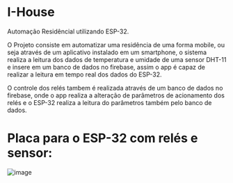 # I-House
Automação Residêncial utilizando ESP-32.

O Projeto consiste em automatizar uma residência de uma forma mobile, ou seja através de um aplicativo instalado em um smartphone, o sistema realiza a leitura dos dados de temperatura e umidade de uma sensor DHT-11 e insere em um banco de dados no firebase, assim o app é capaz de realizar a leitura em tempo real dos dados do ESP-32.

O controle dos relés tambem é realizada através de um banco de dados no firebase, onde o app realiza a alteração de parâmetros de acionamento dos relés e o ESP-32 realiza a leitura do parâmetros também pelo banco de dados.

# Placa para o ESP-32 com relés e sensor:
![image](https://user-images.githubusercontent.com/115705852/200428689-73f683b9-b971-4219-8d4d-4c9a97d580e7.png)
